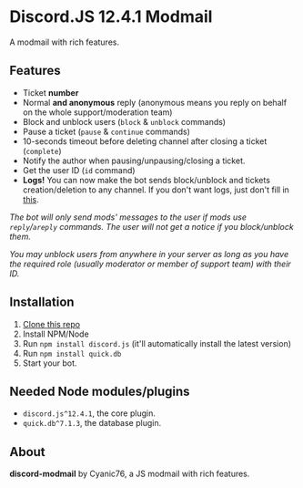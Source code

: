 # Discord.JS 12.4.1 Modmail
A modmail with rich features.

## Features
- Ticket __number__
- Normal __and anonymous__ reply (anonymous means you reply on behalf on the whole support/moderation team)
- Block and unblock users (`block` & `unblock` commands)
- Pause a ticket (`pause` & `continue` commands)
- 10-seconds timeout before deleting channel after closing a ticket (`complete`)
- Notify the author when pausing/unpausing/closing a ticket.
- Get the user ID (`id` command)
- __Logs!__ You can now make the bot sends block/unblock and tickets creation/deletion to any channel. If you don't want logs, just don't fill in [this](https://github.com/Cyanic76/discord-modmail/blob/master/config.json#L3).

*The bot will only send mods' messages to the user if mods use `reply`/`areply` commands. The user will not get a notice if you block/unblock them.*

*You may unblock users from anywhere in your server as long as you have the required role (usually moderator or member of support team) with their ID.*

## Installation
1. [Clone this repo](https://github.com/Cyanic76/discord-modmail/archive/master.zip)
2. Install NPM/Node
3. Run `npm install discord.js` (it'll automatically install the latest version)
4. Run `npm install quick.db`
5. Start your bot.

## Needed Node modules/plugins
- `discord.js^12.4.1`, the core plugin.
- `quick.db^7.1.3`, the database plugin.

## About

**discord-modmail** by Cyanic76, a JS modmail with rich features.
